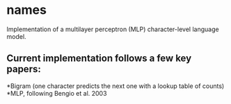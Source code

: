 # names
Implementation of a multilayer perceptron (MLP) character-level language model. 
## Current implementation follows a few key papers:

*Bigram (one character predicts the next one with a lookup table of counts)
*MLP, following Bengio et al. 2003
